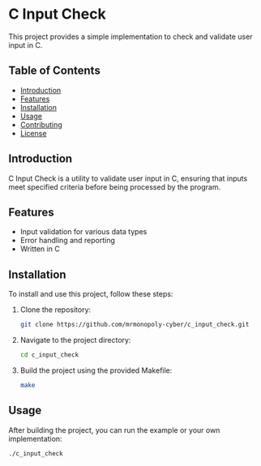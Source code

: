 # C Input Check

This project provides a simple implementation to check and validate user input in C.

## Table of Contents
- [Introduction](#introduction)
- [Features](#features)
- [Installation](#installation)
- [Usage](#usage)
- [Contributing](#contributing)
- [License](#license)

## Introduction
C Input Check is a utility to validate user input in C, ensuring that inputs meet specified criteria before being processed by the program.

## Features
- Input validation for various data types
- Error handling and reporting
- Written in C

## Installation
To install and use this project, follow these steps:

1. Clone the repository:
    ```bash
    git clone https://github.com/mrmonopoly-cyber/c_input_check.git
    ```
2. Navigate to the project directory:
    ```bash
    cd c_input_check
    ```
3. Build the project using the provided Makefile:
    ```bash
    make
    ```

## Usage
After building the project, you can run the example or your own implementation:
```bash
./c_input_check

